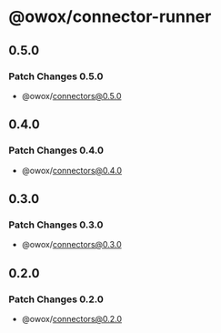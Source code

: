 # @owox/connector-runner

## 0.5.0

### Patch Changes 0.5.0

- @owox/connectors@0.5.0

## 0.4.0

### Patch Changes 0.4.0

- @owox/connectors@0.4.0

## 0.3.0

### Patch Changes 0.3.0

- @owox/connectors@0.3.0

## 0.2.0

### Patch Changes 0.2.0

- @owox/connectors@0.2.0
